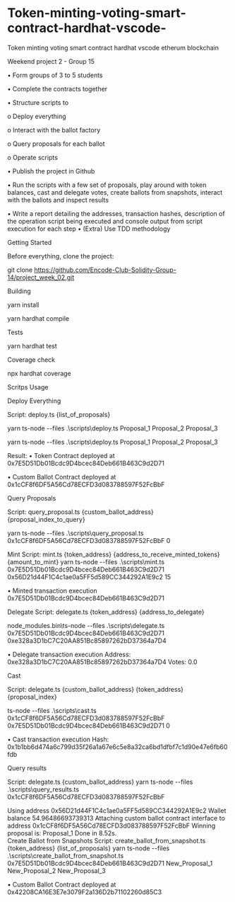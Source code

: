 # Token-minting-voting-smart-contract-hardhat-vscode-
Token minting voting smart contract hardhat vscode etherum blockchain 

Weekend project 2 - Group 15

•	Form groups of 3 to 5 students

•	Complete the contracts together

•	Structure scripts to

o	Deploy everything

o	Interact with the ballot factory

o	Query proposals for each ballot

o	Operate scripts

•	Publish the project in Github

•	Run the scripts with a few set of proposals, play around with token balances, cast and delegate votes, create ballots from snapshots, interact with the ballots and inspect results

•	Write a report detailing the addresses, transaction hashes, description of the operation script being executed and console output from script execution for each step
•	(Extra) Use TDD methodology

Getting Started

Before everything, clone the project:

git clone https://github.com/Encode-Club-Solidity-Group-14/project_week_02.git

Building

yarn install

yarn hardhat compile

Tests


yarn hardhat test

Coverage check

npx hardhat coverage

Scritps Usage


Deploy Everything

Script: deploy.ts {list_of_proposals}

yarn ts-node --files .\scripts\deploy.ts Proposal_1 Proposal_2 Proposal_3

yarn ts-node --files .\scripts\deploy.ts Proposal_1 Proposal_2 Proposal_3

 

Result:
•	Token Contract deployed at 0x7E5D51Db01Bcdc9D4bcec84Deb661B463C9d2D71

•	Custom Ballot Contract deployed at 0x1cCF8f6DF5A56Cd78ECFD3d083788597F52FcBbF

Query Proposals

Script: query_proposal.ts {custom_ballot_address} {proposal_index_to_query}

yarn ts-node --files .\scripts\query_proposal.ts 0x1cCF8f6DF5A56Cd78ECFD3d083788597F52FcBbF 0


 


Mint
Script: mint.ts {token_address} {address_to_receive_minted_tokens} {amount_to_mint}
yarn ts-node --files .\scripts\mint.ts  0x7E5D51Db01Bcdc9D4bcec84Deb661B463C9d2D71 0x56D21d44F1C4c1ae0a5FF5d589CC344292A1E9c2 15

 

•	Minted transaction execution 0x7E5D51Db01Bcdc9D4bcec84Deb661B463C9d2D71
 

Delegate
Script: delegate.ts {token_address} {address_to_delegate}

node_modules\.bin\ts-node --files .\scripts\delegate.ts 0x7E5D51Db01Bcdc9D4bcec84Deb661B463C9d2D71 0xe328a3D1bC7C20AA851Bc85897262bD37364a7D4
 

•	Delegate transaction execution Address: 0xe328a3D1bC7C20AA851Bc85897262bD37364a7D4 Votes: 0.0

Cast

Script: delegate.ts {custom_ballot_address} {token_address} {proposal_index}

ts-node --files .\scripts\cast.ts 0x1cCF8f6DF5A56Cd78ECFD3d083788597F52FcBbF 0x7E5D51Db01Bcdc9D4bcec84Deb661B463C9d2D71  0

 
•	Cast transaction execution Hash: 0x1b1bb6d474a6c799d35f26a1a67e6c5e8a32ca6bd1dfbf7c1d90e47e6fb60fdb

Query results

Script: delegate.ts {custom_ballot_address}
yarn ts-node --files .\scripts\query_results.ts 0x1cCF8f6DF5A56Cd78ECFD3d083788597F52FcBbF

 

Using address 0x56D21d44F1C4c1ae0a5FF5d589CC344292A1E9c2
Wallet balance 54.96486693739313
Attaching custom ballot contract interface to address 0x1cCF8f6DF5A56Cd78ECFD3d083788597F52FcBbF
Winning proposal is: Proposal_1
Done in 8.52s.  
Create Ballot from Snapshots
Script: create_ballot_from_snapshot.ts {token_address} {list_of_proposals}
yarn ts-node --files .\scripts\create_ballot_from_snapshot.ts 0x7E5D51Db01Bcdc9D4bcec84Deb661B463C9d2D71  New_Proposal_1 New_Proposal_2 New_Proposal_3



 
•	Custom Ballot Contract deployed at 0x42208CA16E3E7e3079F2a136D2b71102260d85C3


 



